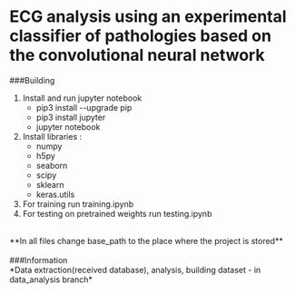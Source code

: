 # ECG analysis using an experimental classifier of pathologies based on the convolutional neural network<br>
###Building<br>
<ol>
<li>Install and run jupyter notebook
  <ul>
    <li>pip3 install --upgrade pip</li>
    <li>pip3 install jupyter</li>
    <li>jupyter notebook</li>
  </ul>
</li>
<li>Install libraries : 
  <ul>
    <li>numpy</li>
    <li>h5py</li>
    <li>seaborn</li>
    <li>scipy</li>
    <li>sklearn</li>
    <li>keras.utils</li>
  </ul>
</li>
<li>For training run training.ipynb</li>
<li>For testing on pretrained weights run testing.ipynb</li>
</ol>
<br>
**In all files change base_path to the place where the project is stored**<br><br>
###Information<br>
*Data extraction(received database), analysis, building dataset - in data_analysis branch*<br>

